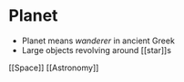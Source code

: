 # Planet

- Planet means _wanderer_ in ancient Greek
- Large objects revolving around [[star]]s

[[Space]] [[Astronomy]]

